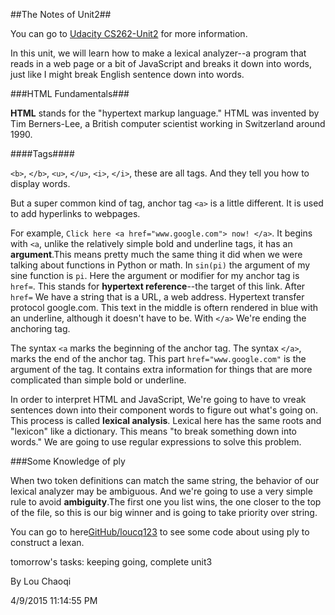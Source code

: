 ##The Notes of Unit2##

You can go to [Udacity CS262-Unit2](https://www.udacity.com/wiki/cs262/unit-2) for more information.

In this unit, we will learn how to make a lexical analyzer--a program that reads in a web page or a bit of JavaScript and breaks it down into words, just like I might break English sentence down into words.

###HTML Fundamentals###

**HTML** stands for the "hypertext markup language." HTML was invented by Tim Berners-Lee, a British computer scientist working in Switzerland around 1990.

####Tags####

`<b>`, `</b>`, `<u>`, `</u>`, `<i>`, `</i>`, these are all tags. And they tell you how to display words.

But a super common kind of tag, anchor tag `<a>` is a little different. It is used to add hyperlinks to webpages.

For example, `Click here <a href="www.google.com"> now! </a>`.
It begins with `<a`, unlike the relatively simple bold and underline tags, it has an **argument**.This means pretty much the same thing it did when we were talking about functions in Python or math. In `sin(pi)` the argument of my sine function is `pi`. Here the argument or modifier for my anchor tag is `href=`. This stands for **hypertext reference**--the target of this link.
After `href=` We have a string that is a URL, a web address. Hypertext transfer protocol google.com. This text in the middle is oftern rendered in blue with an underline, although it doesn't have to be. With `</a>` We're ending the anchoring tag. 

The syntax `<a` marks the beginning of the anchor tag. The syntax `</a>`, marks the end of the anchor tag. This part `href="www.google.com"` is the argument of the tag. It contains extra information for things that are more complicated than simple bold or underline.

In order to interpret HTML and JavaScript, We're going to have to vreak sentences down into their component words to figure out what's going on. This process is called **lexical analysis**. Lexical here has the same roots and "lexicon" like a dictionary. This means "to break something down into words." We are going to use regular expressions to solve this problem.

###Some Knowledge of ply

When two token definitions can match the same string, the behavior of our lexical analyzer may be ambiguous. And we're going to use a very simple rule to avoid **ambiguity**.The first one you list wins, the one closer to the top of the file, so this is our big winner and is going to take priority over string.

You can go to here[GitHub/loucq123](https://github.com/loucq123/Udacity/blob/master/CS262/unit2/learn_ply.py) to see some code about using ply to construct a lexan.

tomorrow's tasks: keeping going, complete unit3

By Lou Chaoqi

4/9/2015 11:14:55 PM 



